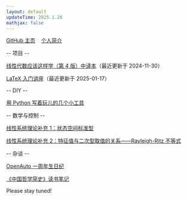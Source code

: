 ```yaml
---
layout: default
updateTime: 2025.1.20
mathjax: false
---
```


[GitHub 主页](https://github.com/OliverWu515)&nbsp;&nbsp;&nbsp;&nbsp;[个人简介](./short-bio.html)

-- 项目 --

[线性代数应该这样学（第 4 版）中译本](./ladr4e.html)（最近更新于 2024-11-30）

[LaTeX 入门讲座](./latex-intro.html)（最近更新于 2025-01-17）

-- DIY --

[用 Python 写着玩儿的几个小工具](./python-hobby-project.html)

-- 数学与控制 --

[线性系统理论补充 1：状态空间标准型](./ss-canonical-form.html)

<a href="https://oliverwu.top/file/rayleigh-ritz.pdf" target="_blank">线性系统理论补充 2：特征值与二次型取值的关系——Rayleigh-Ritz 不等式</a>

-- 杂谈 --

[OpenAuto 一周年生日纪](./hoa-1st-anniversary.html)

[《中国哲学简史》读书笔记](./short-history-of-chinese-philosophy.html)

Please stay tuned!